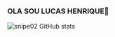 ### OLA SOU  LUCAS HENRIQUE👋

![snipe02 GitHub stats](https://github-readme-stats.vercel.app/api?username=snipe02&theme=dark&show_icons=true=highcontrast)
